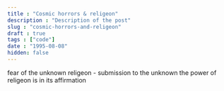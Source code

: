 ```yaml
---
title : "Cosmic horrors & religeon"
description : "Description of the post"
slug : "cosmic-horrors-and-religeon"
draft : true
tags : ["code"]
date : "1995-08-08"
hidden: false
---
```



fear of the unknown
religeon - submission to the unknown
    the power of religeon is in its affirmation